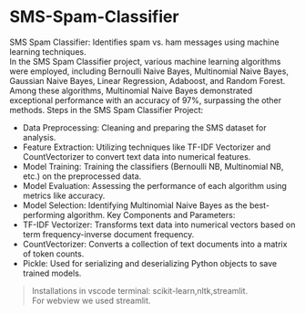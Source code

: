 # SMS-Spam-Classifier
SMS Spam Classifier: Identifies spam vs. ham messages using machine learning techniques.
<br>
In the SMS Spam Classifier project, various machine learning algorithms were employed, including Bernoulli Naive Bayes, Multinomial Naive Bayes, Gaussian Naive Bayes, Linear Regression, Adaboost, and Random Forest. Among these algorithms, Multinomial Naive Bayes demonstrated exceptional performance with an accuracy of 97%, surpassing the other methods.
Steps in the SMS Spam Classifier Project:
- Data Preprocessing: Cleaning and preparing the SMS dataset for analysis.
- Feature Extraction: Utilizing techniques like TF-IDF Vectorizer and CountVectorizer to convert text data into numerical features.
- Model Training: Training the classifiers (Bernoulli NB, Multinomial NB, etc.) on the preprocessed data.
- Model Evaluation: Assessing the performance of each algorithm using metrics like accuracy.
- Model Selection: Identifying Multinomial Naive Bayes as the best-performing algorithm.
Key Components and Parameters:
- TF-IDF Vectorizer: Transforms text data into numerical vectors based on term frequency-inverse document frequency.
- CountVectorizer: Converts a collection of text documents into a matrix of token counts.
- Pickle: Used for serializing and deserializing Python objects to save trained models.


> Installations in vscode terminal: scikit-learn,nltk,streamlit.<br>
> For webview we used streamlit.
